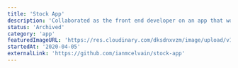 ```yaml
---
title: 'Stock App'
description: 'Collaborated as the front end developer on an app that would display and predict stocks.'
status: 'Archived'
category: 'app'
featuredImageURL: 'https://res.cloudinary.com/dksdnxvzm/image/upload/v1701790794/stock_app_cover_212dad19e9.jpg'
startedAt: '2020-04-05'
externalLink: 'https://github.com/ianmcelvain/stock-app'
---
```

